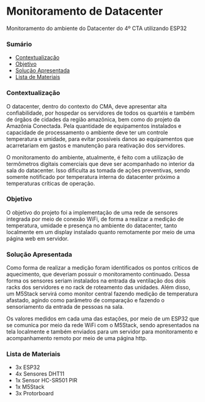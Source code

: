 # Monitoramento de Datacenter 
Monitoramento do ambiente do Datacenter do 4º CTA utilizando ESP32

### Sumário 
* [Contextualização](#contextualização)
* [Objetivo](#objetivo)
* [Solução Apresentada](#solução-apresentada)
* [Lista de Materiais](#lista-de-materiais)

### Contextualização 

O datacenter, dentro do contexto do CMA, deve apresentar alta confiabilidade, por hospedar os servidores de todos os quartéis e também de órgãos de cidades da região amazônica, bem como do projeto da Amazônia Conectada.
Pela quantidade de equipamentos instalados e capacidade de processamento o ambiente deve ter um controle temperatura e umidade, para evitar possíveis danos ao equipamentos que acarretariam em gastos e manutenção para reativação dos servidores.

O monitoramento do ambiente, atualmente, é feito com a utilização de termômetros digitais comerciais que deve ser acompanhado no interior da sala do datacenter. Isso dificulta as tomada de ações preventivas, sendo somente notificado por temperatura interna do datacenter próximo a temperaturas críticas de operação.

### Objetivo

O objetivo do projeto foi a implementação de uma rede de sensores integrada por meio de conexão WiFi, de forma a realizar a medição de temperatura, umidade e presença no ambiente do datacenter, tanto localmente em um display instalado quanto remotamente por meio de uma página web em servidor.

### Solução Apresentada

Como forma de realizar a medição foram identificados os pontos críticos de aquecimento, que deveriam possuir o monitoramento continuado. Dessa forma os sensores seriam instalados na entrada da ventilação dos dois racks dos servidores e no rack de roteamento das unidades. Além disso, um M5Stack servirá como monitor central fazendo medição de temperatura afastado, agindo como parâmetro de comparação e fazendo o sensoriamento da entrada de pessoas na sala.

Os valores medidos em cada uma das estações, por meio de um ESP32 que se comunica por meio da rede WiFi com o M5Stack, sendo apresentados na tela localmente e também enviados para um servidor para monitoramento e acompanhamento remoto por meio de uma página http.

### Lista de Materiais

* 3x ESP32 
* 4x Sensores DHT11
* 1x Sensor HC-SR501 PIR
* 1x M5Stack
* 3x Protorboard
